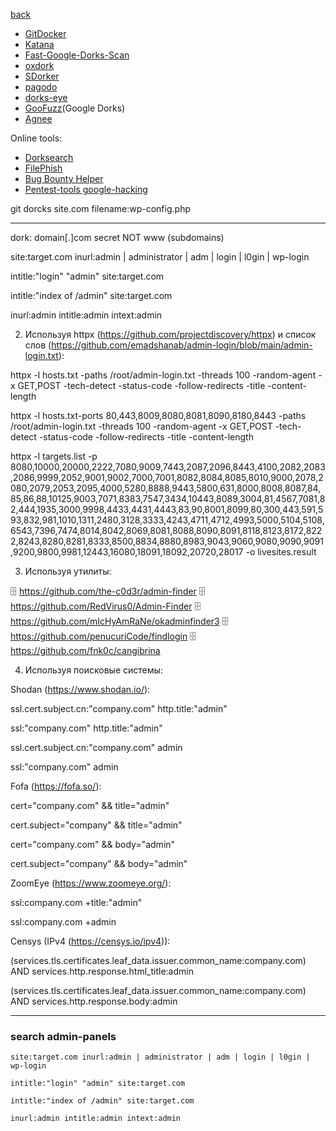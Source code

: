 [back](/HackNotes/README.md)
* [GitDocker](https://github.com/obheda12/GitDorker)
* [Katana](https://github.com/TebbaaX/Katana)
* [Fast-Google-Dorks-Scan](https://github.com/IvanGlinkin/Fast-Google-Dorks-Scan)
* [oxdork](https://github.com/rly0nheart/oxdork)
* [SDorker](https://github.com/TheSpeedX/SDorker)
* [pagodo](https://github.com/opsdisk/pagodo)
* [dorks-eye](https://github.com/BullsEye0/dorks-eye)
* [GooFuzz](https://github.com/m3n0sd0n4ld/GooFuzz)(Google Dorks)
* [Agnee](https://github.com/R0X4R/Agnee)

Online tools:
* [Dorksearch](https://dorksearch.com/)
* [FilePhish](https://cartographia.github.io/FilePhish/)
* [Bug Bounty Helper](https://dorks.faisalahmed.me/)
* [Pentest-tools google-hacking](https://pentest-tools.com/information-gathering/google-hacking)

git dorcks
site.com filename:wp-config.php


---

dork: domain[.]com secret NOT www (subdomains)

site:target.com inurl:admin | administrator | adm | login | l0gin | wp-login

intitle:"login" "admin" site:target.com

intitle:"index of /admin" site:target.com

inurl:admin intitle:admin intext:admin

2. Используя httpx (https://github.com/projectdiscovery/httpx) и список слов (https://github.com/emadshanab/admin-login/blob/main/admin-login.txt):

httpx -l hosts.txt -paths /root/admin-login.txt -threads 100 -random-agent -x GET,POST  -tech-detect -status-code -follow-redirects -title -content-length

httpx -l hosts.txt-ports 80,443,8009,8080,8081,8090,8180,8443 -paths /root/admin-login.txt -threads 100 -random-agent -x GET,POST -tech-detect -status-code -follow-redirects -title -content-length

httpx -l targets.list -p 8080,10000,20000,2222,7080,9009,7443,2087,2096,8443,4100,2082,2083,2086,9999,2052,9001,9002,7000,7001,8082,8084,8085,8010,9000,2078,2080,2079,2053,2095,4000,5280,8888,9443,5800,631,8000,8008,8087,84,85,86,88,10125,9003,7071,8383,7547,3434,10443,8089,3004,81,4567,7081,82,444,1935,3000,9998,4433,4431,4443,83,90,8001,8099,80,300,443,591,593,832,981,1010,1311,2480,3128,3333,4243,4711,4712,4993,5000,5104,5108,6543,7396,7474,8014,8042,8069,8081,8088,8090,8091,8118,8123,8172,8222,8243,8280,8281,8333,8500,8834,8880,8983,9043,9060,9080,9090,9091,9200,9800,9981,12443,16080,18091,18092,20720,28017 -o livesites.result

3. Используя утилиты:

🗄 https://github.com/the-c0d3r/admin-finder
🗄 https://github.com/RedVirus0/Admin-Finder
🗄 https://github.com/mIcHyAmRaNe/okadminfinder3
🗄 https://github.com/penucuriCode/findlogin
🗄 https://github.com/fnk0c/cangibrina

4. Используя поисковые системы:

Shodan (https://www.shodan.io/):

ssl.cert.subject.cn:"company.com" http.title:"admin"

ssl:"company.com" http.title:"admin"

ssl.cert.subject.cn:"company.com" admin

ssl:"company.com" admin

Fofa (https://fofa.so/):

cert="company.com" && title="admin"

cert.subject="company" && title="admin"

cert="company.com" && body="admin"

cert.subject="company" && body="admin"

ZoomEye (https://www.zoomeye.org/):

ssl:company.com +title:"admin"

ssl:company.com +admin

Censys (IPv4 (https://censys.io/ipv4)):

(services.tls.certificates.leaf_data.issuer.common_name:company.com) AND services.http.response.html_title:admin

(services.tls.certificates.leaf_data.issuer.common_name:company.com) AND services.http.response.body:admin

---
### search admin-panels
```
site:target.com inurl:admin | administrator | adm | login | l0gin | wp-login

intitle:"login" "admin" site:target.com

intitle:"index of /admin" site:target.com

inurl:admin intitle:admin intext:admin
```
